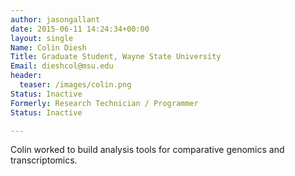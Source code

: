 ```yaml
---
author: jasongallant
date: 2015-06-11 14:24:34+00:00
layout: single
Name: Colin Diesh
Title: Graduate Student, Wayne State University
Email: dieshcol@msu.edu
header:
  teaser: /images/colin.png
Status: Inactive
Formerly: Research Technician / Programmer
Status: Inactive

---
```


Colin worked to build analysis tools for comparative genomics and transcriptomics.
